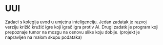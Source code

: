 # UUI
Zadaci s kolegija uvod u umjetnu inteligenciju.
Jedan zadatak je razvoj verziju križić kružić igre koji igrač igra protiv AI.
Drugi zadatk je program koji prepoznaje tumor na mozgu na osnovu slike koju dobije. (projekt je napravljen na malom skupu podataka)
